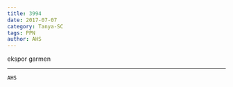 ```yaml
---
title: 3994
date: 2017-07-07
category: Tanya-SC
tags: PPN
author: AHS
---
```


ekspor garmen

---



`AHS`
